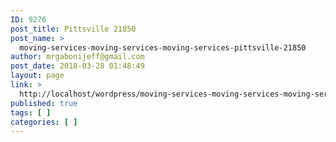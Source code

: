 ```yaml
---
ID: 9276
post_title: Pittsville 21850
post_name: >
  moving-services-moving-services-moving-services-pittsville-21850
author: mrgabonijeff@gmail.com
post_date: 2018-03-28 01:48:49
layout: page
link: >
  http://localhost/wordpress/moving-services-moving-services-moving-services-pittsville-21850/
published: true
tags: [ ]
categories: [ ]
---
```

